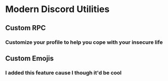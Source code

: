 # Modern Discord Utilities

## Custom RPC
### Customize your profile to help you cope with your insecure life

## Custom Emojis
### I added this feature cause I though it'd be cool


